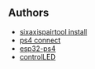 ## Authors
- [sixaxispairtool install](https://youtu.be/dRysvxQfVDw?si=_HXebmYc2I9VOtWt)
- [ps4 connect](https://youtu.be/0jnY-XXiD8Q?si=3-5bt_k7Q4GpRE8u)
- [esp32-ps4](https://github.com/jvpernis/esp32-ps3)
- [controlLED](https://deepbluembedded.com/esp32-pwm-tutorial-examples-analogwrite-arduino/)
